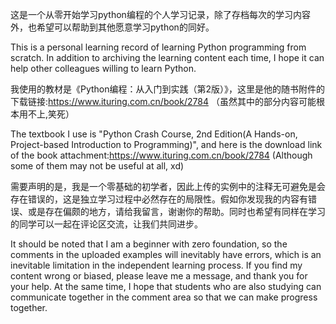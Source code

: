 这是一个从零开始学习python编程的个人学习记录，除了存档每次的学习内容外，也希望可以帮助到其他愿意学习python的同好。

This is a personal learning record of learning Python programming from scratch. In addition to archiving the learning content each time, I hope it can help other colleagues willing to learn Python.

我使用的教材是《Python编程：从入门到实践（第2版）》，这里是他的随书附件的下载链接:https://www.ituring.com.cn/book/2784  （虽然其中的部分内容可能根本用不上,笑死）

The textbook I use is "Python Crash Course, 2nd Edition(A Hands-on, Project-based Introduction to Programming)", and here is the download link of the book attachment:https://www.ituring.com.cn/book/2784 (Although some of them may not be useful at all, xd)

需要声明的是，我是一个零基础的初学者，因此上传的实例中的注释无可避免是会存在错误的，这是独立学习过程中必然存在的局限性。假如你发现我的内容有错误、或是存在偏颇的地方，请给我留言，谢谢你的帮助。同时也希望有同样在学习的同学可以一起在评论区交流，让我们共同进步。

It should be noted that I am a beginner with zero foundation, so the comments in the uploaded examples will inevitably have errors, which is an inevitable limitation in the independent learning process. 
If you find my content wrong or biased, please leave me a message, and thank you for your help. 
At the same time, I hope that students who are also studying can communicate together in the comment area so that we can make progress together.
